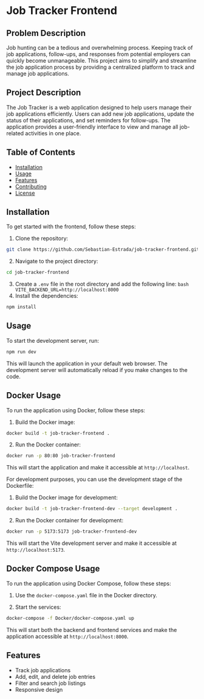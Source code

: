 # Job Tracker Frontend

## Problem Description

Job hunting can be a tedious and overwhelming process. Keeping track of job applications, follow-ups, and responses from potential employers can quickly become unmanageable. This project aims to simplify and streamline the job application process by providing a centralized platform to track and manage job applications.

## Project Description

The Job Tracker is a web application designed to help users manage their job applications efficiently. Users can add new job applications, update the status of their applications, and set reminders for follow-ups. The application provides a user-friendly interface to view and manage all job-related activities in one place.

## Table of Contents

- [Installation](#installation)
- [Usage](#usage)
- [Features](#features)
- [Contributing](#contributing)
- [License](#license)

## Installation

To get started with the frontend, follow these steps:

1. Clone the repository:
  ```bash
  git clone https://github.com/Sebastian-Estrada/job-tracker-frontend.git
  ```
2. Navigate to the project directory:
  ```bash
  cd job-tracker-frontend
  ```
  3. Create a `.env` file in the root directory and add the following line:
    ```bash
    VITE_BACKEND_URL=http://localhost:8000
    ```
4. Install the dependencies:
  ```bash
  npm install
  ```

## Usage

To start the development server, run:
```bash
npm run dev
```
This will launch the application in your default web browser. The development server will automatically reload if you make changes to the code.

## Docker Usage

To run the application using Docker, follow these steps:

1. Build the Docker image:
  ```bash
  docker build -t job-tracker-frontend .
  ```

2. Run the Docker container:
  ```bash
  docker run -p 80:80 job-tracker-frontend
  ```

This will start the application and make it accessible at `http://localhost`.

For development purposes, you can use the development stage of the Dockerfile:

1. Build the Docker image for development:
  ```bash
  docker build -t job-tracker-frontend-dev --target development .
  ```

2. Run the Docker container for development:
  ```bash
  docker run -p 5173:5173 job-tracker-frontend-dev
  ```

This will start the Vite development server and make it accessible at `http://localhost:5173`.

## Docker Compose Usage

To run the application using Docker Compose, follow these steps:

1. Use the `docker-compose.yaml` file in the Docker directory.

2. Start the services:
  ```bash
  docker-compose -f Docker/docker-compose.yaml up
  ```

This will start both the backend and frontend services and make the application accessible at `http://localhost:8000`.

## Features

- Track job applications
- Add, edit, and delete job entries
- Filter and search job listings
- Responsive design
